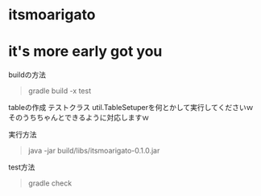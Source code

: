 # itsmoarigato 
# it's more early got you

buildの方法
> gradle build -x test

tableの作成
テストクラス util.TableSetuperを何とかして実行してくださいｗ そのうちちゃんとできるように対応しますｗ

実行方法
> java -jar build/libs/itsmoarigato-0.1.0.jar

test方法
> gradle check